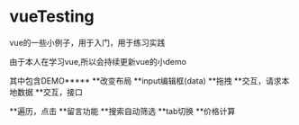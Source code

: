 # vueTesting<br />
vue的一些小例子，用于入门，用于练习实践

由于本人在学习vue,所以会持续更新vue的小demo


其中包含DEMO*****
**改变布局
**input编辑框(data)
**拖拽
**交互，请求本地数据
**交互，接口

**遍历，点击
**留言功能
**搜索自动筛选
**tab切换
**价格计算
